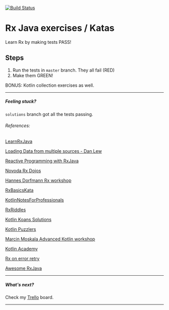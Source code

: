 [![Build Status](https://travis-ci.org/ExpensiveBelly/RxKata.svg?branch=solutions)](https://travis-ci.org/ExpensiveBelly/RxKata)

# Rx Java exercises / Katas

Learn Rx by making tests PASS!

## Steps
1. Run the tests in `master` branch. They all fail (RED)
2. Make them GREEN!

BONUS: Kotlin collection exercises as well.

---
##### Feeling stuck?

`solutions` branch got all the tests passing.

###### References:
[LearnRxJava](https://github.com/jhusain/learnrxjava)

[Loading Data from multiple sources - Dan Lew](http://blog.danlew.net/2015/06/22/loading-data-from-multiple-sources-with-rxjava/)

[Reactive Programming with RxJava](http://shop.oreilly.com/product/0636920042228.do)

[Novoda Rx Dojos](https://github.com/novoda/dojos/tree/master/workshops/RxJava)

[Hannes Dorfmann Rx workshop](https://github.com/sockeqwe/rxworkshop)

[RxBasicsKata](https://github.com/sergiiz/RxBasicsKata)

[KotlinNotesForProfessionals](http://books.goalkicker.com/KotlinBook/)

[RxRiddles](https://github.com/vanniktech/RxRiddles)

[Kotlin Koans Solutions](https://github.com/efung/kotlin-koans-solutions)

[Kotlin Puzzlers](https://github.com/angryziber/kotlin-puzzlers)

[Marcin Moskala Advanced Kotlin workshop](https://github.com/MarcinMoskala/advanced-kotlin-workshop-tasks)

[Kotlin Academy](https://blog.kotlin-academy.com/)

[Rx on error retry](https://github.com/platoblm/rx-onerror-retry-cache)

[Awesome RxJava](https://project-awesome.org/eleventigers/awesome-rxjava)

---

##### What's next?
Check my [Trello](https://trello.com/b/cxsA3tFZ) board.

---